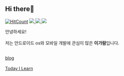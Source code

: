 ## Hi there👋
[![HitCount](http://hits.dwyl.com/{username}/{project}.svg)](http://hits.dwyl.com/{username}/{project})
<a href="https://gaaraam.github.io/">
  <img src = "http://img.shields.io/badge/-Blog-655ced?style=flat-square&logo=github&link=https://gaaraam.github.io/"/>
  </a>
 <a href="https://gaaraam.gitbook.io/">
  <img src = "http://img.shields.io/badge/-TIL-65caa5?style=flat-square&logo=github&link=https://gaaraam.gitbook.io/"/>
  </a>
  <a href="https://instagram.com/leegaaraam">
  <img src = "http://img.shields.io/badge/-Instagram-black?style=flat-square&logo=Instagram&link=https://instagram.com/leegaaraam"/>
</a>

안녕하세요!<br></br>
저는 안드로이드 os와 모바일 개발에 관심이 많은 **이가람**입니다.<br></br>

[blog](http://gaaraam.github.io)
<br></br>
[Today I Learn](http://gaaraam.gitbook.io)

<br></br>



